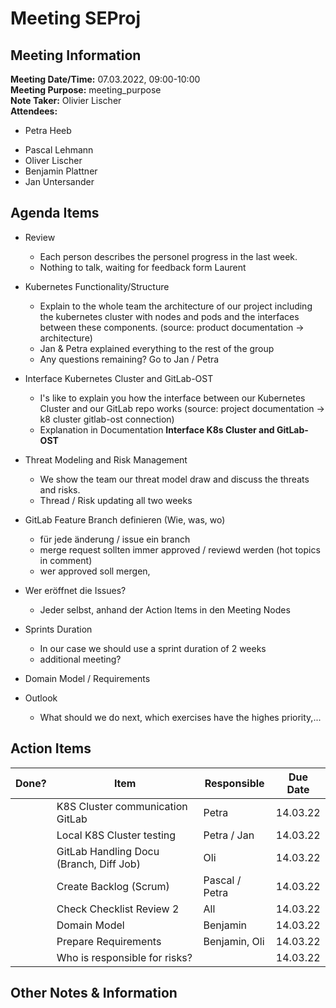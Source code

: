 # Meeting SEProj
## Meeting Information
**Meeting Date/Time:** 07.03.2022, 09:00-10:00  
**Meeting Purpose:** meeting_purpose  
**Note Taker:** Olivier Lischer  
**Attendees:**

* Petra Heeb

- Pascal Lehmann
- Oliver Lischer
- Benjamin Plattner
- Jan Untersander

## Agenda Items

- Review

  - Each person describes the personel progress in the last week.
  - Nothing to talk, waiting for feedback form Laurent

- Kubernetes Functionality/Structure

  - Explain to the whole team the architecture of our project including the kubernetes cluster with nodes and pods and the interfaces between these components. (source: product documentation -> architecture)
  - Jan & Petra explained everything to the rest of the group
  - Any questions remaining? Go to Jan / Petra

- Interface Kubernetes Cluster and GitLab-OST

  - I's like to explain you how the interface between our Kubernetes Cluster and our GitLab repo works (source: project documentation -> k8 cluster gitlab-ost connection)
  - Explanation in Documentation **Interface K8s Cluster and GitLab-OST**
  
- Threat Modeling and Risk Management

  - We show the team our threat model draw and discuss the threats and risks.
  - Thread / Risk updating all two weeks

- GitLab Feature Branch definieren (Wie, was, wo)
  - für jede änderung / issue ein branch
  - merge request sollten immer approved / reviewd werden (hot topics in comment)
  - wer approved soll mergen, 

- Wer eröffnet die Issues?
  - Jeder selbst, anhand der Action Items in den Meeting Nodes

- Sprints Duration
  - In our case we should use a sprint duration of 2 weeks
  - additional meeting?

- Domain Model / Requirements

- Outlook
  - What should we do next, which exercises have the highes priority,...



## Action Items
| Done? | Item                                    | Responsible    | Due Date |
|-------|-----------------------------------------|----------------|----------|
|       | K8S Cluster communication GitLab        | Petra          | 14.03.22 |
|       | Local K8S Cluster testing               | Petra / Jan    | 14.03.22 |
|       | GitLab Handling Docu (Branch, Diff Job) | Oli            | 14.03.22 |
|       | Create Backlog (Scrum)                  | Pascal / Petra | 14.03.22 |
|       | Check Checklist Review 2                | All            | 14.03.22 |
|       | Domain Model                            | Benjamin       | 14.03.22 |
|       | Prepare Requirements                    | Benjamin, Oli  | 14.03.22 |
|       | Who is responsible for risks?           |                | 14.03.22 |

## Other Notes & Information
